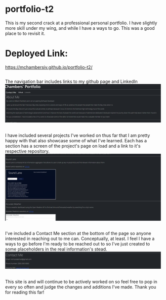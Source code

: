 # portfolio-t2
This is my second crack at a professional personal portfolio. I have slightly more skill under my wing, and while I have a ways to go. This was a good place to to revisit it.

# Deployed Link:
https://mchambersiv.github.io/portfolio-t2/

##
The navigation bar includes links to my github page and LinkedIn
![PortfolioScreen1](./images/P2S1.png)

##
I have included several projects I've worked on thus far that I am pretty happy with that also showcase some of what I've learned.
Each has a section has a screen of the project's page on load and a link to it's respective repository.
![PortfolioScreen2](./images/P2S2.png)

##
I've included a Contact Me section at the bottom of the page so anyone interested in reaching out to me can.
Conceptually, at least. I feel I have a ways to go before I'm ready to be reached out to so I've just created to some placeholders in the real information's stead.
![PortfolioScreen3](./images/P2S3.png)


##
This site is and will continue to be actively worked on so feel free to pop in every so often and judge the changes and additions I've made. Thank you for reading this far!

